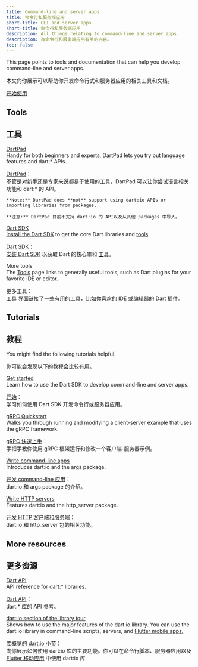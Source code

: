 ```yaml
---
title: Command-line and server apps
title: 命令行和服务端应用
short-title: CLI and server apps
short-title: 命令行和服务端应用
description: All things relating to command-line and server apps.
description: 与命令行和服务端应用有关的内容。
toc: false
---
```


This page points to tools and documentation
that can help you develop command-line and server apps.

本文向你展示可以帮助你开发命令行式和服务器应用的相关工具和文档。

<p class="text-center">
  <a href="/tutorials/server/get-started" class="btn btn-primary btn-lg">开始使用</a>
</p>


## Tools

## 工具

[DartPad](/tools/dartpad)
<br> Handy for both beginners and experts,
  DartPad lets you try out language features and dart:* APIs.

[DartPad](/tools/dartpad)：
<br> 不管是对新手还是专家来说都易于使用的工具，DartPad 可以让你尝试语言相关功能和 dart:* 的 API。

  <aside class="alert alert-info" markdown="1">
  
    **Note:** DartPad does **not** support using dart:io APIs or
    importing libraries from packages.

    **注意:** DartPad 目前不支持 dart:io 的 API以及从其他 packages 中导入。
    
  </aside>

[Dart SDK](/tools/sdk)
<br> [Install the Dart SDK](/get-dart) to get the core Dart
  libraries and [tools](/tools).

[Dart SDK](/tools/sdk)：
<br>[安装 Dart SDK](/get-dart) 以获取 Dart 的核心库和 [工具](/tools)。

More tools
<br> The [Tools](/tools) page links to generally useful tools,
  such as Dart plugins for your favorite IDE or editor.

更多工具：
<br> [工具](/tools) 界面链接了一些有用的工具，比如你喜欢的 IDE 或编辑器的 Dart 插件。

## Tutorials

## 教程

You might find the following tutorials helpful.

你可能会发现以下的教程会比较有用。

[Get started](/tutorials/server/get-started)
<br> Learn how to use the Dart SDK to develop command-line and server apps.

[开始](/tutorials/server/get-started)：
<br> 学习如何使用 Dart SDK 开发命令行或服务器应用。

[gRPC Quickstart](https://grpc.io/docs/languages/dart/quickstart/)
<br> Walks you through running and modifying a client-server example that uses the gRPC framework.

[gRPC 快速上手](https://grpc.io/docs/quickstart/dart.html)：
<br> 手把手教你使用 gRPC 框架运行和修改一个客户端-服务器示例。

[Write command-line apps](/tutorials/server/cmdline)
<br> Introduces dart:io and the args package.

[开发 command-line 应用](/tutorials/server/cmdline)：
<br> dart:io 和 args package 的介绍。

[Write HTTP servers](/tutorials/server/httpserver)
<br> Features dart:io and the http_server package.

[开发 HTTP 客户端和服务端](/tutorials/server/httpserver)：
<br> dart:io 和 http_server 包的相关功能。

## More resources

## 更多资源

[Dart API]({{site.dart_api}}/{{site.data.pkg-vers.SDK.channel}})
<br> API reference for dart:* libraries.

[Dart API]({{site.dart_api}}/{{site.data.pkg-vers.SDK.channel}})：
<br> dart:* 库的 API 参考。

[dart:io section of the library tour](/guides/libraries/library-tour/#dartio)
<br> Shows how to use the major features of the dart:io library.
  You can use the dart:io library in command-line scripts, servers, and
  [Flutter mobile apps.]({{site.flutter}})

[库概览的 dart:io 小节](/guides/libraries/library-tour/#dartio)：
<br> 向你展示如何使用 dart:io 库的主要功能。你可以在命令行脚本、服务器应用以及 [Flutter 移动应用]({{site.flutter}}) 中使用 dart:io 库
